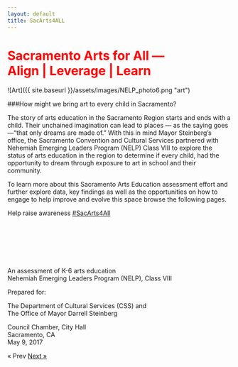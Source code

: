 ```yaml
---
layout: default
title: SacArts4ALL
---
```


<h1 style="color:red;">Sacramento Arts for All &mdash;<br/>Align | Leverage | Learn</h1>
![Art]({{ site.baseurl }}/assets/images/NELP_photo6.png "art")

###How might we bring art to every child in Sacramento? 

The story of arts education in the Sacramento Region starts and ends with a child.  Their unchained imagination can lead to places — as the saying goes —“that only dreams are made of.”  With this in mind Mayor Steinberg’s office, the Sacramento Convention and Cultural Services partnered with Nehemiah Emerging Leaders Program (NELP) Class VIII to explore the status of arts education in the region to determine if every child, had the opportunity to dream through exposure to art in school and their community.

To learn more about this Sacramento Arts Education assessment effort and further explore data, key findings as well as the opportunities on how to engage to help improve and evolve this space browse the following pages. 

Help raise awareness <a href="https://twitter.com/SacArts4ALL">#SacArts4All</a>



<br/><br/><br/><br/><br/>

An assessment of K-6 arts education<br/>Nehemiah Emerging Leaders Program (NELP), Class VIII

Prepared for:

The Department of Cultural Services (CSS) and<br/>The Office of Mayor Darrell Steinberg

Council Chamber, City Hall<br/>Sacramento, CA<br/>May 9, 2017






<!-- Pagination -->
<div class="pagination">
  <span class="pagination-item older">&laquo; Prev</span>
  <a class="pagination-item newer" href="{{ site.baseurl }}/introduction">Next &raquo;</a>
</div>
